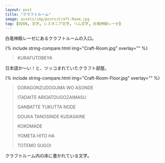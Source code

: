 ```yaml
---
layout: post
title: "クラフトルーム"
image: assets/img/posts/Craft-Room.jpg
tag: [DDON, 文字, レスタニア文字, リム文字, 白竜神殿レーゼ]
---
```


白竜神殿レーゼにあるクラフトルームの入口。

{% include string-compare.html img="Craft-Room.jpg" overlay="" %}

> KURAFUTOBEYA

日本語か～い！と、ツッコまれていたクラフト部屋。



{% include string-compare.html img="Craft-Room-Floor.jpg" overlay="" %}

> DORAGONZUDOGUMA WO ASONDE
>
> ITADAITE ARIGATOUGOZAIMASU
>
> GANBATTE TUKUTTA NODE
>
> DOUKA TANOSINDE KUDASAINE
>
> KOKOMADE
>
> YOMETA HITO HA
>
> TOTEMO SUGOI

クラフトルーム内の床に書かれている文字。

